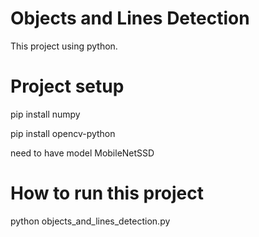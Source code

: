 # Objects and Lines Detection

This project using python.

# Project setup

pip install numpy

pip install opencv-python

need to have model MobileNetSSD

# How to run this project

python objects_and_lines_detection.py
